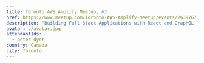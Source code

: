 ```yaml
---
title: Toronto AWS Amplify Meetup, #3
href: https://www.meetup.com/Toronto-AWS-Amplify-Meetup/events/263976739/
description: "Building Full Stack Applications with React and GraphQL Transform - with special guest Nader Dabit"
avatar: ./avatar.jpg
attendantIds:
  - peter-dyer
country: Canada
city: Toronto
---
```


